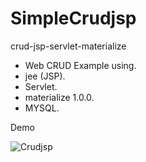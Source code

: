 # SimpleCrudjsp
crud-jsp-servlet-materialize </br>
- Web CRUD Example using.
 - jee (JSP).
 - Servlet.
 - materialize 1.0.0.
 - MYSQL.
 
 Demo  </br>

 ![Crudjsp]( https://github.com/Lcaichihua/SimpleCrudjsp/blob/master/src/crud.png)




